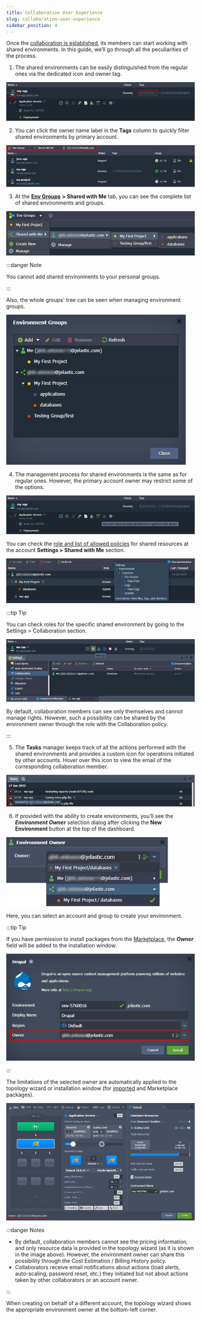 ```yaml
---
title: Collaboration User Experience
slug: collaboration-user-experience
sidebar_position: 4
---
```


Once the [collaboration is established](/account-and-pricing/accounts-collaboration/create-collaboration), its members can start working with shared environments. In this guide, we’ll go through all the peculiarities of the process.

1. The shared environments can be easily distinguished from the regular ones via the dedicated icon and owner tag.

<div style={{
    display:'flex',
    justifyContent: 'center',
    margin: '0 0 1rem 0'
}}>

![Locale Dropdown](./img/CollaborationUserExperience/01-shared-environment.png)

</div>

2. You can click the owner name label in the **Tags** column to quickly filter shared environments by primary account.

<div style={{
    display:'flex',
    justifyContent: 'center',
    margin: '0 0 1rem 0'
}}>

![Locale Dropdown](./img/CollaborationUserExperience/02-environments-filtered-by-owner.png)

</div>

3. At the **[Env Groups](/environment-management/environment-groups/overview)** **> Shared with Me** tab, you can see the complete list of shared environments and groups.

<div style={{
    display:'flex',
    justifyContent: 'center',
    margin: '0 0 1rem 0'
}}>

![Locale Dropdown](./img/CollaborationUserExperience/03-shared-environment-groups.png)

</div>

:::danger Note

You cannot add shared environments to your personal groups.

:::

Also, the whole groups' tree can be seen when managing environment groups.

<div style={{
    display:'flex',
    justifyContent: 'center',
    margin: '0 0 1rem 0'
}}>

![Locale Dropdown](./img/CollaborationUserExperience/04-managing-environment-groups.png)

</div>

4. The management process for shared environments is the same as for regular ones. However, the primary account owner may restrict some of the options.

<div style={{
    display:'flex',
    justifyContent: 'center',
    margin: '0 0 1rem 0'
}}>

![Locale Dropdown](./img/CollaborationUserExperience/05-restricted-action-for-shared-environment.png)

</div>

You can check the [role and list of allowed policies](/account-and-pricing/accounts-collaboration/collaboration-roles-policies) for shared resources at the account **Settings > Shared with Me** section.

<div style={{
    display:'flex',
    justifyContent: 'center',
    margin: '0 0 1rem 0'
}}>

![Locale Dropdown](./img/CollaborationUserExperience/06-shared-roles-and-policies.png)

</div>

:::tip Tip

You can check roles for the specific shared environment by going to the Settings > Collaboration section.

<div style={{
    display:'flex',
    justifyContent: 'center',
    margin: '0 0 1rem 0'
}}>

![Locale Dropdown](./img/CollaborationUserExperience/07-environment-collaboration-settings.png)

</div>

By default, collaboration members can see only themselves and cannot manage rights. However, such a possibility can be shared by the environment owner through the role with the Collaboration policy.

:::

5. The **Tasks** manager keeps track of all the actions performed with the shared environments and provides a custom icon for operations initiated by other accounts. Hover over this icon to view the email of the corresponding collaboration member.

<div style={{
    display:'flex',
    justifyContent: 'center',
    margin: '0 0 1rem 0'
}}>

![Locale Dropdown](./img/CollaborationUserExperience/08-collaboration-actions-in-tasks.png)

</div>

6. If provided with the ability to create environments, you’ll see the **_Environment Owner_** selection dialog after clicking the **New Environment** button at the top of the dashboard.

<div style={{
    display:'flex',
    justifyContent: 'center',
    margin: '0 0 1rem 0'
}}>

![Locale Dropdown](./img/CollaborationUserExperience/09-select-new-environment-owner.png)

</div>

Here, you can select an account and group to create your environment.

:::tip Tip

If you have permission to install packages from the [Marketplace](/deployment-tools/cloud-scripting-&-jps/marketplace), the **_Owner_** field will be added to the installation window.

<div style={{
    display:'flex',
    justifyContent: 'center',
    margin: '0 0 1rem 0'
}}>

![Locale Dropdown](./img/CollaborationUserExperience/10-marketplace-package-owner.png)

</div>

:::

The limitations of the selected owner are automatically applied to the topology wizard or installation window (for [imported](/environment-management/environment-export-and-import/environment-import) and Marketplace packages).

<div style={{
    display:'flex',
    justifyContent: 'center',
    margin: '0 0 1rem 0'
}}>

![Locale Dropdown](./img/CollaborationUserExperience/11-environment-owner-in-wizard.png)

</div>

:::danger Notes

- By default, collaboration members cannot see the pricing information, and only resource data is provided in the topology wizard (as it is shown in the image above). However, the environment owner can share this possibility through the Cost Estimation / Billing History policy.
- Collaborators receive email notifications about actions (load alerts, auto-scaling, password reset, etc.) they initiated but not about actions taken by other collaborators or an account owner.

:::

When creating on behalf of a different account, the topology wizard shows the appropriate environment owner at the bottom-left corner.
